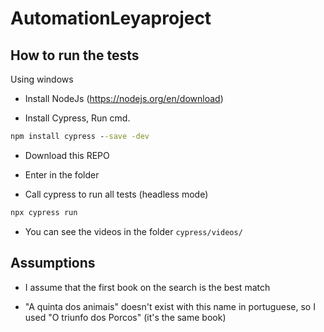 # AutomationLeyaproject

## How to run the tests

Using windows

- Install NodeJs (https://nodejs.org/en/download)

- Install Cypress, Run cmd.
```cmd
npm install cypress --save -dev
```

- Download this REPO

- Enter in the folder

- Call cypress to run all tests (headless mode)

```cmd
npx cypress run
```

- You can see the videos in the folder `cypress/videos/`

## Assumptions

- I assume that the first book on the search is the best match

- "A quinta dos animais" doesn't exist with this name in portuguese, so I used "O triunfo dos Porcos" (it's the same book)